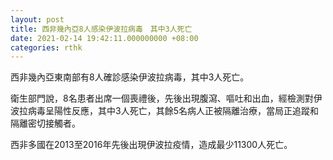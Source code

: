 ```yaml
---
layout: post
title: 西非幾內亞8人感染伊波拉病毒　其中3人死亡
date: 2021-02-14 19:42:11.000000000 +08:00
categories: rthk
---
```


西非幾內亞東南部有8人確診感染伊波拉病毒，其中3人死亡。

衛生部門說，8名患者出席一個喪禮後，先後出現腹瀉、嘔吐和出血，經檢測對伊波拉病毒呈陽性反應，其中3人死亡，其餘5名病人正被隔離治療，當局正追蹤和隔離密切接觸者。

西非多國在2013至2016年先後出現伊波拉疫情，造成最少11300人死亡。
